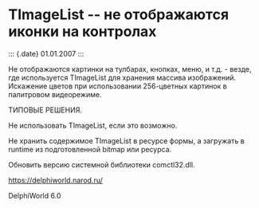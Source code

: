 TImageList -- не отображаются иконки на контролах
=================================================

::: {.date}
01.01.2007
:::

Не отображаются картинки на тулбарах, кнопках, меню, и т.д. - везде, где
используется TImageList для хранения массива изображений. Искажение
цветов при использовании 256-цветных картинок в палитровом видеорежиме.

ТИПОВЫЕ РЕШЕНИЯ.

Не использовать TImageList, если это возможно.

Не хранить содержимое TImageList в ресурсе формы, а загружать в runtime
из подготовленной bitmap или ресурса.

Обновить версию системной библиотеки comctl32.dll.

<https://delphiworld.narod.ru/>

DelphiWorld 6.0
